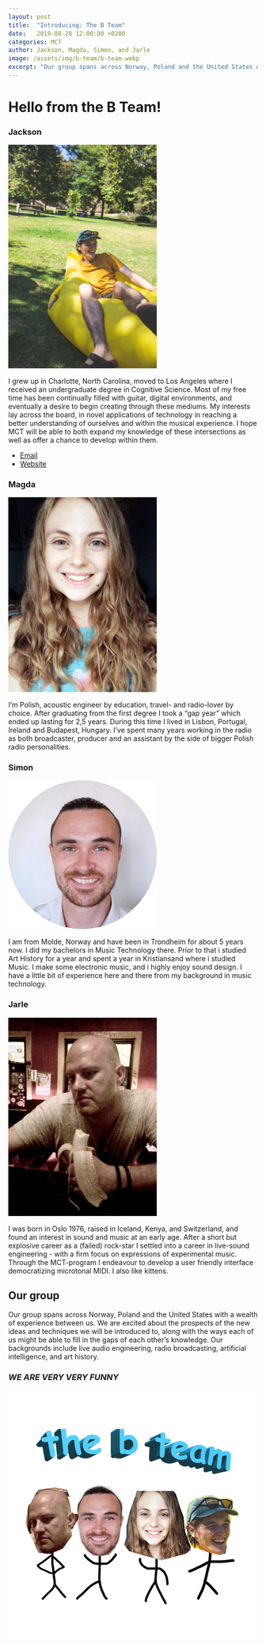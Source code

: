 ```yaml
---
layout: post
title:  "Introducing: The B Team"
date:   2019-08-28 12:00:00 +0200
categories: MCT
author: Jackson, Magda, Simon, and Jarle
image: /assets/img/b-team/b-team.webp
excerpt: "Our group spans across Norway, Poland and the United States with a wealth of experience between us. We are funny too!"
---
```


# Hello from the B Team!

### Jackson

<img src="/assets/img/b-team/jackson.webp" alt="Jackson" style="width:300px; align:left;"/>

I grew up in Charlotte, North Carolina, moved to Los Angeles where I received an undergraduate degree in Cognitive Science.  Most of my free time has been continually filled with guitar, digital environments, and eventually a desire to begin creating through these mediums. My interests lay across the board, in novel applications of technology in reaching a better understanding of ourselves and within the musical experience. I hope MCT will be able to both expand my knowledge of these intersections as well as offer a chance to develop within them.

* [Email](jacksongoode@protonmail.com)
* [Website](jacksongoo.de)

### Magda

<img src="/assets/img/b-team/magda.webp" alt="Magda" style="width:300px; align:left;"/>

I’m Polish, acoustic engineer by education, travel- and radio-lover by choice. After graduating from the first degree I took a “gap year” which ended up lasting for 2,5 years. During this time I lived in Lisbon, Portugal, Ireland and Budapest, Hungary. I’ve spent many years working in the radio as both broadcaster, producer and an assistant by the side of bigger Polish radio personalities.

### Simon

<img src="/assets/img/b-team/simon.webp" alt="Simon" style="width:300px; align:left;"/>

I am from Molde, Norway and have been in Trondheim for about 5 years now. I did my bachelors in Music Technology there. Prior to that i studied Art History for a year and spent a year in Kristiansand where i studied Music. I make some electronic music, and i highly enjoy sound design. I have a little bit of experience here and there from my background in music technology. 

### Jarle

<img src="/assets/img/b-team/jarle.webp" alt="Jarle" style="width:300px; align:left;"/>

I was born in Oslo 1976, raised in Iceland, Kenya, and Switzerland, and found an interest in sound and music at an early age. After a short but explosive career as a (failed) rock-star I settled into a career in live-sound engineering - with a firm focus on expressions of experimental music. Through the MCT-program I endeavour to develop a user friendly interface democratizing microtonal MIDI. I also like kittens.

## Our group

Our group spans across Norway, Poland and the United States with a wealth of experience between us. We are excited about the prospects of the new ideas and techniques we will be introduced to, along with the ways each of us might be able to fill in the gaps of each other’s knowledge. Our backgrounds include live audio engineering, radio broadcasting, artificial intelligence, and art history. 


### _WE ARE VERY **VERY** FUNNY_

<img src="/assets/img/b-team/b-team.webp" alt="B-Team" style="width:500px;"/>